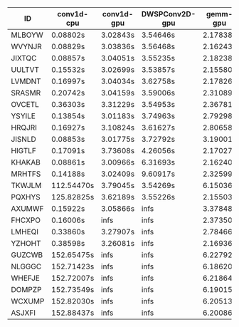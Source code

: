 |ID|conv1d-cpu|conv1d-gpu|DWSPConv2D-gpu|gemm-gpu|avg|
|-|-|-|-|-|-|
|MLBOYW|0.08802s|3.02843s|3.54646s|2.17838s|2.21032s|
|WVYNJR|0.08829s|3.03836s|3.56468s|2.16243s|2.21344s|
|JIXTQC|0.08857s|3.04051s|3.55235s|2.18238s|2.21595s|
|UULTVT|0.15532s|3.02699s|3.53857s|2.15580s|2.21917s|
|LVMDNT|0.16997s|3.04034s|3.62758s|2.17826s|2.25404s|
|SRASMR|0.20742s|3.04159s|3.59006s|2.31089s|2.28749s|
|OVCETL|0.36303s|3.31229s|3.54953s|2.36781s|2.39816s|
|YSYILE|0.13854s|3.01183s|3.74963s|2.79298s|2.42325s|
|HRQJRI|0.16927s|3.10824s|3.61627s|2.80658s|2.42509s|
|JISNLD|0.08853s|3.01775s|3.72792s|3.19001s|2.50605s|
|HIGTLF|0.17091s|3.73608s|4.26056s|2.17027s|2.58446s|
|KHAKAB|0.08861s|3.00966s|6.31693s|2.16240s|2.89440s|
|MRHTFS|0.14188s|3.02409s|9.60917s|2.32599s|3.77528s|
|TKWJLM|112.54470s|3.79045s|3.54269s|6.15036s|31.50705s|
|PQXHYS|125.82825s|3.62189s|3.55226s|2.15503s|33.78936s|
|AXUMWF|0.15922s|3.05866s|infs|3.37848s|infs|
|FHCXPO|0.16006s|infs|infs|2.37350s|infs|
|LMHEQI|0.33860s|3.27907s|infs|2.78466s|infs|
|YZHOHT|0.38598s|3.26081s|infs|2.16936s|infs|
|GUZCWB|152.65475s|infs|infs|6.22792s|infs|
|NLGGGC|152.71423s|infs|infs|6.18620s|infs|
|WHEFJE|152.72007s|infs|infs|6.21864s|infs|
|DOMPZP|152.73549s|infs|infs|6.19015s|infs|
|WCXUMP|152.82030s|infs|infs|6.20513s|infs|
|ASJXFI|152.88437s|infs|infs|6.20086s|infs|
